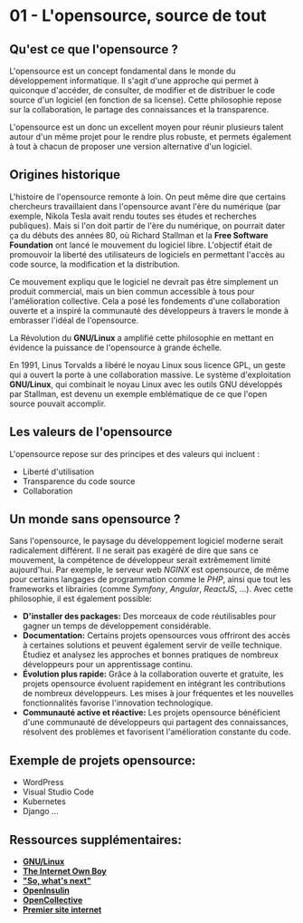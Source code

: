 # 01 - L'opensource, source de tout

## Qu'est ce que l'opensource ?
L'opensource est un concept fondamental dans le monde du développement informatique. Il s'agit d'une approche qui permet à quiconque d'accéder, de consulter, de modifier et de distribuer le code source d'un logiciel (en fonction de sa license). Cette philosophie repose sur la collaboration, le partage des connaissances et la transparence.

L'opensource est un donc un excellent moyen pour réunir plusieurs talent autour d'un même projet pour le rendre plus robuste, et permets également à tout à chacun de proposer une version alternative d'un logiciel.

## Origines historique
L'histoire de l'opensource remonte à loin. On peut même dire que certains chercheurs travaillaient dans l'opensource avant l'ère du numérique (par exemple, Nikola Tesla avait rendu toutes ses études et recherches publiques). Mais si l'on doit partir de l'ère du numérique, on pourrait dater ça du débuts des années 80, où Richard Stallman et la **Free Software Foundation** ont lancé le mouvement du logiciel libre. L'objectif était de promouvoir la liberté des utilisateurs de logiciels en permettant l'accès au code source, la modification et la distribution.

Ce mouvement expliqu que le logiciel ne devrait pas être simplement un produit commercial, mais un bien commun accessible à tous pour l'amélioration collective. Cela a posé les fondements d'une collaboration ouverte et a inspiré la communauté des développeurs à travers le monde à embrasser l'idéal de l'opensource.

La Révolution du **GNU/Linux** a amplifié cette philosophie en mettant en évidence la puissance de l'opensource à grande échelle.

En 1991, Linus Torvalds a libéré le noyau Linux sous licence GPL, un geste qui a ouvert la porte à une collaboration massive. Le système d'exploitation **GNU/Linux**, qui combinait le noyau Linux avec les outils GNU développés par Stallman, est devenu un exemple emblématique de ce que l'open source pouvait accomplir. 

## Les valeurs de l'opensource
L'opensource repose sur des principes et des valeurs qui incluent :
- Liberté d'utilisation
- Transparence du code source
- Collaboration

## Un monde sans opensource ?
Sans l'opensource, le paysage du développement logiciel moderne serait radicalement différent. Il ne serait pas exagéré de dire que sans ce mouvement, la compétence de développeur serait extrêmement limité aujourd'hui. Par exemple, le serveur web _NGINX_ est opensource, de même pour certains langages de programmation comme le _PHP_, ainsi que tout les frameworks et librairies (comme _Symfony_, _Angular_, _ReactJS_, ...).
Avec cette philosophie, il est également possible:
- **D'installer des packages:** Des morceaux de code réutilisables pour gagner un temps de développement considérable.
- **Documentation:** Certains projets opensources vous offriront des accès à certaines solutions et peuvent également servir de veille technique. Étudiez et analysez les approches et bonnes pratiques de nombreux développeurs pour un apprentissage continu.
- **Évolution plus rapide:** Grâce à la collaboration ouverte et gratuite, les projets opensource évoluent rapidement en intégrant les contributions de nombreux développeurs. Les mises à jour fréquentes et les nouvelles fonctionnalités favorise l'innovation technologique.
- **Communauté active et réactive:** Les projets opensource bénéficient d'une communauté de développeurs qui partagent des connaissances, résolvent des problèmes et favorisent l'amélioration constante du code.

## Exemple de projets opensource:
- WordPress
- Visual Studio Code
- Kubernetes
- Django
...

  
## Ressources supplémentaires:
- [**GNU/Linux**](https://www.gnu.org/gnu/linux-and-gnu.fr.html/)
- [**The Internet Own Boy**](https://youtube.com/watch?v=7ZBe1VFy0gc)
- [**"So, what's next"**](https://github.com/zloirock/core-js/blob/master/docs/2023-02-14-so-whats-next.md)
- [**OpenInsulin**](https://fr.openinsulin.org)
- [**OpenCollective**](https://opencollective.com/)
- [**Premier site internet**](https://info.cern.ch/)
